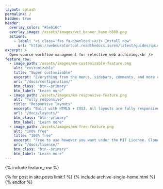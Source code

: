 ```yaml
---
layout: splash
permalink: /
hidden: true
header:
  overlay_color: "#5e616c"
  overlay_image: /assets/images/wct_banner_base-h800.png
  actions:
    - label: "<i class='fas fa-download'></i> Install now"
      url: "https://webcuratortool.readthedocs.io/en/latest/guides/quick-start-guide.html#installation"
excerpt: >
  Open-source workflow management for selective web archiving.<br />
feature_row:
  - image_path: /assets/images/mm-customizable-feature.png
    alt: "customizable"
    title: "Super customizable"
    excerpt: "Everything from the menus, sidebars, comments, and more can be configured or set with YAML Front Matter."
    url: "/docs/configuration/"
    btn_class: "btn--primary"
    btn_label: "Learn more"
  - image_path: /assets/images/mm-responsive-feature.png
    alt: "fully responsive"
    title: "Responsive layouts"
    excerpt: "Built with HTML5 + CSS3. All layouts are fully responsive with helpers to augment your content."
    url: "/docs/layouts/"
    btn_class: "btn--primary"
    btn_label: "Learn more"
  - image_path: /assets/images/mm-free-feature.png
    alt: "100% free"
    title: "100% free"
    excerpt: "Free to use however you want under the MIT License. Clone it, fork it, customize it... whatever!"
    url: "/docs/license/"
    btn_class: "btn--primary"
    btn_label: "Learn more"      
---
```


{% include feature_row %}

{% for post in site.posts limit:1 %}
     {% include archive-single-home.html %}
  {% endfor %}